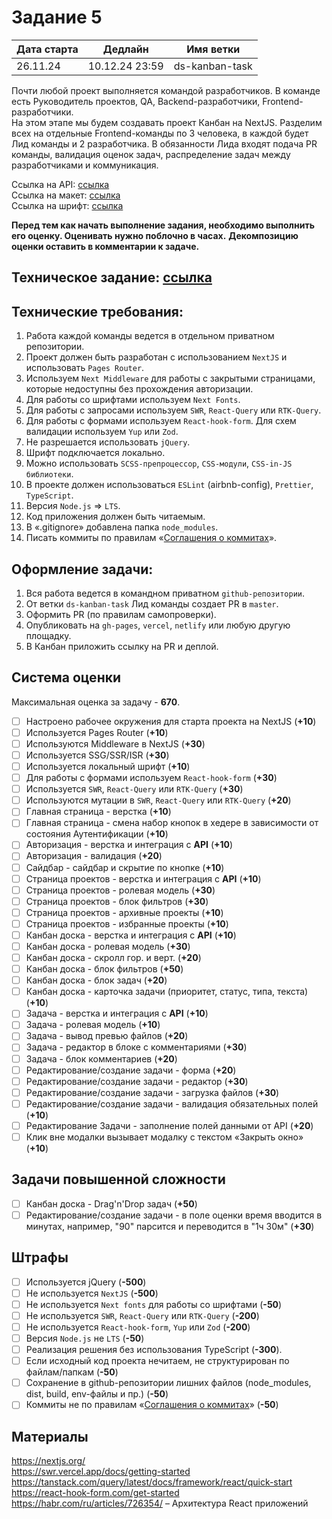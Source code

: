 # Задание 5

| Дата старта | Дедлайн        | Имя ветки      |
|-------------|----------------|----------------|
| 26.11.24    | 10.12.24 23:59 | ds-kanban-task |

Почти любой проект выполняется командой разработчиков. В команде есть Руководитель проектов, QA, Backend-разработчики, Frontend-разработчики.\
На этом этапе мы будем создавать проект Канбан на NextJS. Разделим всех на отдельные Frontend-команды по 3 человека, в каждой будет Лид команды и 2 разработчика.
В обязанности Лида входят подача PR команды, валидация оценок задач, распределение задач между разработчиками и коммуникация.

Ссылка на API: [ссылка](https://trainee-academy.devds.ru/swagger)  
Ссылка на макет: [ссылка](https://www.figma.com/design/GyuFtKu9z950ZkGPNVXqg2/DS%2F%D1%81%D1%82%D0%B0%D0%B6%D0%B8%D1%80%D0%BE%D0%B2%D0%BA%D0%B0%2F5?node-id=0-1&node-type=canvas&t=4YdJHNRUCywFZDKn-0)    
Ссылка на шрифт: [ссылка](https://fonts.google.com/specimen/Inter)

**Перед тем как начать выполнение задания, необходимо выполнить его оценку. Оценивать нужно поблочно в часах.**
**Декомпозицию оценки оставить в комментарии к задаче.**

## Техническое задание: [ссылка](https://disk.yandex.ru/i/ph0R8MyeCr2QhQ)  

## Технические требования:
1. Работа каждой команды ведется в отдельном приватном репозитории.
2. Проект должен быть разработан с использованием `NextJS` и использовать `Pages Router`.
3. Используем `Next Middleware` для работы с закрытыми страницами, которые недоступны без прохождения авторизации.
4. Для работы со шрифтами используем `Next Fonts`.
5. Для работы с запросами используем `SWR`, `React-Query` или `RTK-Query`.
6. Для работы с формами используем `React-hook-form`. Для схем валидации используем `Yup` или `Zod`.
7. Не разрешается использовать `jQuery`.
8. Шрифт подключается локально.
9. Можно использовать `SCSS-препроцессор`, `CSS-модули`, `CSS-in-JS библиотеки`.
10. В проекте должен использоваться `ESLint` (airbnb-config), `Prettier`, `TypeScript`.
11. Версия `Node.js` => `LTS`.
12. Код приложения должен быть читаемым.
13. В «.gitignore» добавлена папка `node_modules`.
14. Писать коммиты по правилам «[Соглашения о коммитах](https://www.conventionalcommits.org/ru/v1.0.0/)».

## Оформление задачи:

1. Вся работа ведется в командном приватном `github-репозитории`.
2. От ветки `ds-kanban-task` Лид команды создает PR в `master`.
3. Оформить PR (по правилам самопроверки).
4. Опубликовать на `gh-pages`, `vercel`, `netlify` или любую другую площадку.
5. В Канбан приложить ссылку на PR и деплой.

## Система оценки

Максимальная оценка за задачу - **670**.

- [ ] Настроено рабочее окружения для старта проекта на NextJS (**+10**)
- [ ] Используется Pages Router (**+10**)
- [ ] Используются Middleware в NextJS (**+30**)
- [ ] Используется SSG/SSR/ISR (**+30**)
- [ ] Используется локальный шрифт (**+10**)
- [ ] Для работы с формами используем `React-hook-form` (**+30**)
- [ ] Используется `SWR`, `React-Query` или `RTK-Query` (**+30**)
- [ ] Используются мутации в `SWR`, `React-Query` или `RTK-Query` (**+20**)
- [ ] Главная страница - верстка (**+10**)
- [ ] Главная страница - смена набор кнопок в хедере в зависимости от состояния Аутентификации (**+10**)
- [ ] Авторизация - верстка и интеграция с **API** (**+10**)
- [ ] Авторизация - валидация (**+20**)
- [ ] Сайдбар - сайдбар и скрытие по кнопке (**+10**)
- [ ] Страница проектов - верстка и интеграция с **API** (**+10**)
- [ ] Страница проектов - ролевая модель (**+30**)
- [ ] Страница проектов - блок фильтров (**+30**)
- [ ] Страница проектов - архивные проекты (**+10**)
- [ ] Страница проектов - избранные проекты (**+10**)
- [ ] Канбан доска - верстка и интеграция с **API** (**+10**)
- [ ] Канбан доска - ролевая модель (**+30**)
- [ ] Канбан доска - скролл гор. и верт. (**+20**)
- [ ] Канбан доска - блок фильтров (**+50**)
- [ ] Канбан доска - блок задач (**+20**)
- [ ] Канбан доска - карточка задачи (приоритет, статус, типа, текста) (**+10**)
- [ ] Задача - верстка и интеграция с **API** (**+10**)
- [ ] Задача - ролевая модель (**+10**)
- [ ] Задача - вывод превью файлов (**+20**)
- [ ] Задача - редактор в блоке с комментариями (**+30**)
- [ ] Задача - блок комментариев (**+20**)
- [ ] Редактирование/создание задачи - форма (**+20**)
- [ ] Редактирование/создание задачи - редактор (**+30**)
- [ ] Редактирование/создание задачи - загрузка файлов (**+30**)
- [ ] Редактирование/создание задачи - валидация обязательных полей (**+10**)
- [ ] Редактирование Задачи - заполнение полей данными от API (**+20**)
- [ ] Клик вне модалки вызывает модалку с текстом «Закрыть окно» (**+10**)

## Задачи повышенной сложности
- [ ] Канбан доска - Drag'n'Drop задач (**+50**)
- [ ] Редактирование/создание задачи - в поле оценки время вводится в минутах, например, "90" парсится и переводится в "1ч 30м" (**+30**)

## Штрафы

- [ ] Используется jQuery (**-500**)
- [ ] Не используется `NextJS` (**-500**)
- [ ] Не используется `Next fonts` для работы со шрифтами (**-50**)
- [ ] Не используется `SWR`, `React-Query` или `RTK-Query` (**-200**)
- [ ] Не используется `React-hook-form`, `Yup` или `Zod` (**-200**)
- [ ] Версия `Node.js` не `LTS` (**-50**)
- [ ] Реализация решения без использования TypeScript (**-300**).
- [ ] Если исходный код проекта нечитаем, не структурирован по файлам/папкам (**-50**)
- [ ] Сохранение в github-репозитории лишних файлов (node_modules, dist, build, env-файлы и пр.) (**-50**)
- [ ] Коммиты не по правилам «[Соглашения о коммитах](https://www.conventionalcommits.org/ru/v1.0.0/)» (**-50**)

## Материалы
https://nextjs.org/  
https://swr.vercel.app/docs/getting-started   
https://tanstack.com/query/latest/docs/framework/react/quick-start  
https://react-hook-form.com/get-started  
https://habr.com/ru/articles/726354/ – Архитектура React приложений
